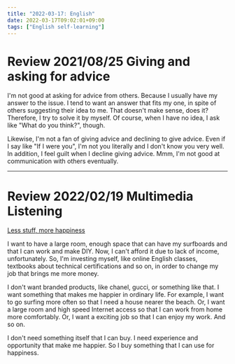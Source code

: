 ```yaml
---
title: "2022-03-17: English"
date: 2022-03-17T09:02:01+09:00
tags: ["English self-learning"]
---
```

# Review 2021/08/25 Giving and asking for advice
I'm not good at asking for advice from others.
Because I usually have my answer to the issue.
I tend to want an answer that fits my one, in spite of others suggesting their idea to me.
That doesn't make sense, does it?
Therefore, I try to solve it by myself.
Of course, when I have no idea, I ask like "What do you think?", though.

Likewise, I'm not a fan of giving advice and declining to give advice.
Even if I say like "If I were you", I'm not you literally and I don't know you very well.
In addition, I feel guilt when I decline giving advice.
Mmm, I'm not good at communication with others eventually.

---
# Review 2022/02/19 Multimedia Listening
[Less stuff, more happiness](https://www.ted.com/talks/graham_hill_less_stuff_more_happiness?language=en)

I want to have a large room, enough space that can have my surfboards and that I can work and make DIY.
Now, I can't afford it due to lack of income, unfortunately.
So, I'm investing myself, like online English classes, textbooks about technical certifications and so on, in order to change my job that brings me more money.

I don't want branded products, like chanel, gucci, or something like that.
I want something that makes me happier in ordinary life.
For example, I want to go surfing more often so that I need a house nearer the beach.
Or, I want a large room and high speed Internet access so that I can work from home more comfortably.
Or, I want a exciting job so that I can enjoy my work.
And so on.

I don't need something itself that I can buy.
I need experience and opportunity that make me happier.
So I buy something that I can use for happiness.